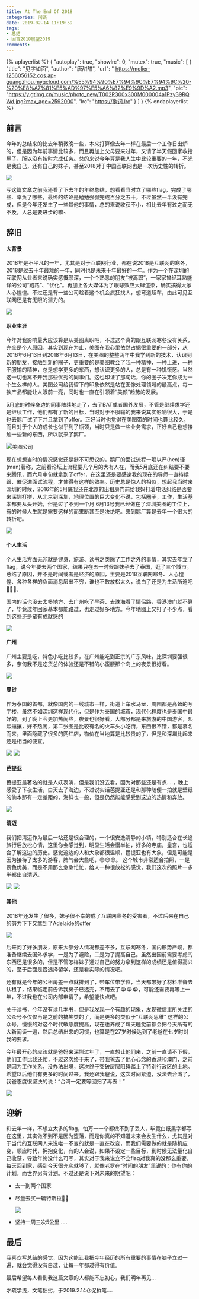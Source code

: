 ```yaml
---
title: At The End Of 2018
categories: 闲谈
date: 2019-02-14 11:19:59
tags:
- 总结
- 回首2018展望2019
comments:
---
```


{% aplayerlist %}
{
    "autoplay": true,
    "showlrc": 0,
    "mutex": true,
    "music": [
        {
            "title": "见字如面",
            "author": "唐甜甜",
            "url": " https://molier-1256056152.cos.ap-guangzhou.myqcloud.com/%E5%94%90%E7%94%9C%E7%94%9C%20-%20%E8%A7%81%E5%AD%97%E5%A6%82%E9%9D%A2.mp3",
            "pic": "https://y.gtimg.cn/music/photo_new/T002R300x300M000004a1Pzy39RQWd.jpg?max_age=2592000",
            "lrc": "https://歌词.lrc"
        }
    ]
}
{% endaplayerlist %}

## 前言
今年的总结来的比去年稍微晚一些，本来打算像去年一样在最后一个工作日出炉的，但是因为年前事情比较多，而且再加上父母要来过年，又请了半天假回家收拾屋子，所以没有按时完成任务。总的来说今年算是我人生中比较重要的一年，不光是我自己，还有自己的妹子，甚至2018对于中国互联网也是一次历史性的转折。

![](https://ws4.sinaimg.cn/large/006tKfTcgy1g076fg14tqj31hd0u0wi5.jpg)

<!-- more -->

写这篇文章之前我还看了下去年的年终总结，想看看当时立了哪些flag，完成了哪些、辜负了哪些，最终的结论是勉勉强强完成百分之五十，不过虽然一半没有完成，但是今年还发生了一些其他的事情，总的来说收获不小，相比去年有过之而无不及，人总是要进步的嘛~

## 辞旧
#### 大背景

2018年是不平凡的一年，尤其是对于互联网行业，都在说2018是互联网的寒冬，2018是过去十年最难的一年，同时也是未来十年最好的一年。作为一个在深圳的互联网从业者来说确实感慨颇深，一个个熟悉的朋友“被离职”，一家家曾经耳熟能详的公司“跑路”、“优化”。再加上各大媒体为了眼球效应大肆渲染，确实搞得大家人心惶惶。不过还是有一些公司趁着这个机会疯狂找人，想弯道超车，由此可见互联网还是有无限的潜力的。

![](https://ws3.sinaimg.cn/large/006tKfTcgy1g0780whl50j312w0np0u6.jpg)

#### 职业生涯

今年对我影响最大应该算是从美图离职吧，不过这个真的跟互联网寒冬没有关系，完全是个人原因。其实到现在为止，美图在我心里依然占据很重要的一部分，从2016年6月13日到2018年6月13日，在美图的整整两年中我学到新的技术，认识到新的朋友，接触到新的圈子，更重要的是美图教会了我一种精神，一种上进，一种不服输的精神，总是想学更多的东西，想认识更多的人，总是有一种饥饿感。当然这一切也离不开我那些优秀的同事们。这也印证了那句话，你的圈子决定你成为一个生么样的人。美图公司给我留下的印象依然是站在图像处理领域的最高点，每一款产品都能让人眼前一亮，同时也一直在引领着“美颜”趋势的发展。

5月底的时候身边的同事陆续地走了，去了BAT或者国外发展，不管是继续求学还是继续工作，他们都有了新的目标，当时对于不服输的我来说其实影响很大，于是也去鹅厂试了下并且拿到了offer。正好当时也觉得在美图带的时间也算比较久，而且对于个人的成长也似乎到了瓶颈，当时只是做一些业务需求，正好自己也想接触一些新的东西，所以就来了鹅厂。

![美图公司](https://ws2.sinaimg.cn/large/006tKfTcgy1g0akxedwthj30zk0qodno.jpg)

现在想想当时的情况感觉还是挺不可思议的，鹅厂的面试流程一项以严(hen)谨(man)著称，之前看论坛上流程要几个月的大有人在，而我5月底还在纠结要不要来腾讯，而六月中旬就拿到了offer，在这里还是要感谢我的现在的导师一直持续跟、催促进面试流程，才使得有这样的效率。历史总是惊人的相似，想起我当时来深圳的时候，2016年的5月底我还在北京的出租房门前给我妈打着电话纠结是否要来深圳打拼，从北京到深圳，地理位置的巨大变化不说，包括圈子，工作，生活基本都要从头开始，但是过了不到一个月 6月13号我已经做在了深圳美图的工位上，有的时候人生就是需要这样的而果断甚至是决绝吧。来到鹅厂算是去年一个很大的转折吧。

![](https://ws3.sinaimg.cn/large/006tKfTcgy1g0al3b9ikhj30u01401l4.jpg)

#### 个人生活

个人生活方面无非就是健身、旅游、读书之类除了工作之外的事情，其实去年立了flag，说今年要去两个国家，结果只在五一时候跟妹子去了泰国，逛了三个城市。总结了原因，并不是时间或者是经济的原因，主要是2018互联网寒冬、人心惶惶、各种各样的负面消息层出不穷，谁也不敢放松太久，说白了还是为生活所迫吧🙂🙂🙂。

国内的话也没去太多地方、去广州吃了早茶、去珠海看了情侣路，香港澳门就不算了，毕竟过年回家基本都能路过，也走过好多地方。今年地图上又打了不少点，看到这些还是蛮有成就感的

![](https://ws1.sinaimg.cn/large/006tKfTcgy1g0an2v5uoaj30sg0lcat1.jpg)

#### 广州

广州主要是吃，特色小吃比较多，在广州能吃到正宗的广东风味，比深圳要强很多，奈何我不是吃货总的体验还是不错的小蛮腰那个岛上的夜景很好看。

![](https://ws2.sinaimg.cn/large/006tKfTcgy1g0ancw9a8mj31400u04qr.jpg)

#### 曼谷

作为泰国的首都，就像国内的一线城市一样，街道上车水马龙，周围都是高耸的写字楼，虽然不如深圳这样现代化，但是作为泰国的城市，现代化程度也是泰国中最好的，到了晚上会更加热闹些，夜景也很好看，大部分都是来旅游的中国游客，熙熙攘攘，好不热闹，第二张图是比较有名的火车头小吃街，东西很不错，都是慕名而来，里面隐藏了很多的网红店，物价在当地算是比较贵的了，但是和深圳比起来还是相当的便宜。

![](https://ws3.sinaimg.cn/large/006tKfTcgy1g0andr8f63j31440u0kjl.jpg)
![](https://ws3.sinaimg.cn/large/006tKfTcgy1g0ane759vjj31400u0npf.jpg)

#### 芭提亚

芭提亚最著名的就是人妖表演，但是我们没去看，因为对那些还是有点....，晚上感受了下夜生活，白天去了海边，不过说实话芭提亚还是和那种随便一拍就是壁纸的仙本那有一定差距的，海鲜也一般，但是仍然能能感受到这边的热情和奔放。

![](https://ws3.sinaimg.cn/large/006tKfTcgy1g0anf4iohgj30u0140npf.jpg)

#### 清迈

我们把清迈作为最后一站还是很合理的，一个很安逸清静的小镇，特别适合在长途旅行后放松心情，这里你会感觉到，明显生活会慢半拍，好多的寺庙，皇宫，也适合了解这边的历史。感觉这边的人和大象都很温顺，芭提亚也有大象，但是可能是因为接待了太多的游客，脾气会大些吧，😊😊😊。 这个城市非常适合拍照，一是景色优美，而是不用那么急急忙忙，给人一种很放松的感觉，我们这次的照片一多半都出自清迈。

![](https://ws3.sinaimg.cn/large/006tKfTcgy1g0anfg2a3pj31400u04qt.jpg)
![](https://ws4.sinaimg.cn/large/006tKfTcgy1g0anftp4fzj31kh0u01l8.jpg)

#### 其他

2018年还发生了很多，妹子很不幸的成了互联网寒冬的受害者，不过后来在自己的努力下下又拿到了Adelaide的offer

![](https://ws1.sinaimg.cn/large/006tKfTcgy1g0aqkv2f1yj31g40u04qp.jpg)

后来问了好多朋友，原来大部分人情况都差不多，互联网寒冬，国内形势严峻，都准备继续去国外求学，一是为了避险，二是为了提高自己。虽然出国前需要考虑的东西还是很多的，但是不管怎样妹子通过自己的努力拿到这样的成绩还是值得高兴的，至于后面是否选择留学，还是看实际的情况吧。

还有就是今年的公租房差一点就排到了，带车位带学位，当天都带好了材料准备去认租了，结果临走前告诉我房子已选完，不用去了😭😭😭，可能还需要再等上一年，不过我也在公司内部申请了，希望能快点吧。

关于读书，今年没有读几本书，但是我发现一个有趣的现象，发现微信里所关注的公众号不仅仅再是之前的搞笑类的了，而是更多的类似于“互联网思维” 这样的公众号，慢慢的对这个时代敏感度提高，现在也养成了每天睡觉前都会把今天所有的大新闻读一遍，然后总结出来的习惯，也算是在27岁时候达到了老爸在七岁时对我的要求。

今年最开心的应该就是爸妈来深圳过年了，一直想让他们来，之前一直请不下假，他们工作比我还忙，不过这次终于来了，带我爸去了他心心念的香港和澳门，之前是因为工作关系，没办法出境，这次终于突破层层阻碍踏上了特别行政区的土地。希望以后他们有更多的时间过来。我还跟我爸说，这次时间紧迫，没法去台湾了，我爸态度很坚决的说：“台湾一定要等回归了再去！”

![](https://ws1.sinaimg.cn/large/006tKfTcgy1g0as1s6q3wj30u0140u0x.jpg)

## 迎新

和去年一样，不想立太多的flag，怕万一一个都做不到了丢人，毕竟白纸黑字都写在这里，其实做不到不是因为堕落，而是你真的不知道未来会发生什么，尤其是对于当代的互联网人来说唯一不变的就是一直在改变，而我们需要做的就是随机应变，顺应时代，拥抱变化，有的人会说，如果不设定一些目标，到时候无法量化自己收获，导致年终没什么可写，其实对于我来说立不立flag对我真的没那么重要，每天回到家，感到今天很充实就够了，就像老罗在“时间的朋友”里说的：你有你的计划，而世界另有计划。不过还是说下对未来的期望吧：
* 去一到两个国家

* 尽量去买一辆特斯拉🙂🙂

    ![](https://ws4.sinaimg.cn/large/006tKfTcgy1g0as5f74zkj31400u0ty5.jpg)

* 坚持一周三次5公里
....

## 最后
我喜欢写总结的感觉，因为这能让我把今年经历的所有重要的事情在脑子立过一遍，就会觉得没有白过，让每一年都过得有价值。

最后希望每人看到我这篇文章的人都能不忘初心，我们明年再见...

才疏学浅，文笔拙劣，于2019.2.14仓促执笔….

